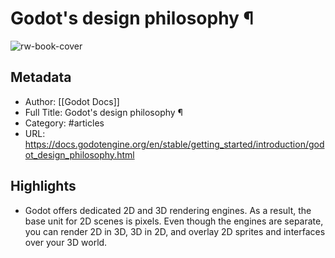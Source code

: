 # Godot's design philosophy ¶

![rw-book-cover](https://readwise-assets.s3.amazonaws.com/static/images/article0.00998d930354.png)

## Metadata
- Author: [[Godot Docs]]
- Full Title: Godot's design philosophy ¶
- Category: #articles
- URL: https://docs.godotengine.org/en/stable/getting_started/introduction/godot_design_philosophy.html

## Highlights
- Godot offers dedicated 2D and 3D rendering engines. As a result, the base unit for 2D scenes is pixels. Even though the engines are separate, you can render 2D in 3D, 3D in 2D, and overlay 2D sprites and interfaces over your 3D world.
